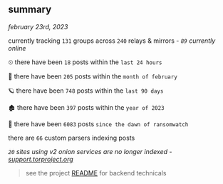 
## summary
_february 23rd, 2023_

currently tracking `131` groups across `240` relays & mirrors - _`89` currently online_

⏲ there have been `18` posts within the `last 24 hours`

🦈 there have been `205` posts within the `month of february`

🪐 there have been `748` posts within the `last 90 days`

🏚 there have been `397` posts within the `year of 2023`

🦕 there have been `6083` posts `since the dawn of ransomwatch`

there are `66` custom parsers indexing posts

_`20` sites using v2 onion services are no longer indexed - [support.torproject.org](https://support.torproject.org/onionservices/v2-deprecation/)_

> see the project [README](https://github.com/joshhighet/ransomwatch#ransomwatch--) for backend technicals
